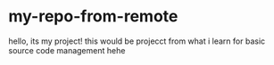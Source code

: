 # my-repo-from-remote
hello, its my project!
this would be projecct from what i learn for basic source code management
hehe
